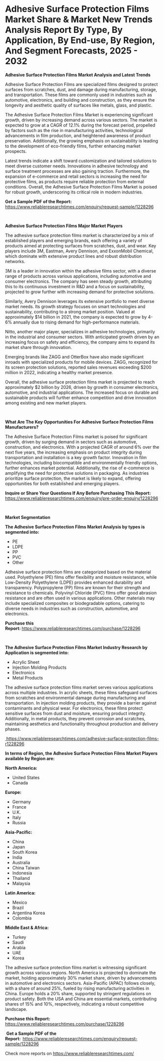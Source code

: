 <p><h1>Adhesive Surface Protection Films Market Share & Market New Trends Analysis Report By Type, By Application, By End-use, By Region, And Segment Forecasts, 2025 - 2032</h1></p><p><strong>Adhesive Surface Protection Films Market Analysis and Latest Trends</strong></p>
<p><p>Adhesive Surface Protection Films are specialized films designed to protect surfaces from scratches, dust, and damage during manufacturing, storage, and transportation. These films are commonly used in industries such as automotive, electronics, and building and construction, as they ensure the longevity and aesthetic quality of surfaces like metals, glass, and plastic.</p><p>The Adhesive Surface Protection Films Market is experiencing significant growth, driven by increasing demand across various sectors. The market is expected to grow at a CAGR of 12.1% during the forecast period, propelled by factors such as the rise in manufacturing activities, technological advancements in film production, and heightened awareness of product preservation. Additionally, the growing emphasis on sustainability is leading to the development of eco-friendly films, further enhancing market prospects.</p><p>Latest trends indicate a shift toward customization and tailored solutions to meet diverse customer needs. Innovations in adhesive technology and surface treatment processes are also gaining traction. Furthermore, the expansion of e-commerce and retail sectors is increasing the need for protective films, as products require reliable protection from external conditions. Overall, the Adhesive Surface Protection Films Market is poised for robust growth, underscoring its critical role in modern industries.</p></p>
<p><strong>Get a Sample PDF of the Report:&nbsp;</strong> <a href="https://www.reliableresearchtimes.com/enquiry/request-sample/1228296?utm_campaign=2464&utm_medium=2&utm_source=Github&utm_content=ia&utm_term=03042025&utm_id=adhesive-surface-protection-films">https://www.reliableresearchtimes.com/enquiry/request-sample/1228296</a></p>
<p>&nbsp;</p>
<p><strong>Adhesive Surface Protection Films Major Market Players</strong></p>
<p><p>The adhesive surface protection films market is characterized by a mix of established players and emerging brands, each offering a variety of products aimed at protecting surfaces from scratches, dust, and wear. Key players include 3M, Eastman, Avery Dennison, and ExxonMobil Chemical, which dominate with extensive product lines and robust distribution networks.</p><p>3M is a leader in innovation within the adhesive films sector, with a diverse range of products across various applications, including automotive and consumer electronics. The company has seen steady growth, attributing this to its continuous investment in R&D and a focus on sustainability, projected to grow further with increasing demand for protective solutions.</p><p>Similarly, Avery Dennison leverages its extensive portfolio to meet diverse market needs. Its growth strategy focuses on smart technologies and sustainability, contributing to a strong market position. Valued at approximately $14 billion in 2021, the company is expected to grow by 4-6% annually due to rising demand for high-performance materials.</p><p>Nitto, another major player, specializes in adhesive technologies, primarily in the industrial and consumer sectors. With anticipated growth driven by an increasing focus on safety and efficiency, the company aims to expand its market share through innovation.</p><p>Emerging brands like ZAGG and OtterBox have also made significant inroads with specialized products for mobile devices. ZAGG, recognized for its screen protection solutions, reported sales revenues exceeding $200 million in 2022, indicating a healthy market presence.</p><p>Overall, the adhesive surface protection films market is projected to reach approximately $2 billion by 2026, driven by growth in consumer electronics, automotive, and industrial applications. The increased focus on durable and sustainable products will further enhance competition and drive innovation among existing and new market players.</p></p>
<p>&nbsp;</p>
<p><strong>What Are The Key Opportunities For Adhesive Surface Protection Films Manufacturers?</strong></p>
<p><p>The Adhesive Surface Protection Films market is poised for significant growth, driven by surging demand in sectors such as automotive, construction, and electronics. With a projected CAGR of around 6% over the next five years, the increasing emphasis on product integrity during transportation and installation is a key growth factor. Innovation in film technologies, including biocompatible and environmentally friendly options, further enhances market potential. Additionally, the rise of e-commerce is amplifying the need for protective solutions in packaging. As industries prioritize surface protection, the market is likely to expand, offering opportunities for both established and emerging players.</p></p>
<p><strong>Inquire or Share Your Questions If Any Before Purchasing This Report:</strong> <a href="https://www.reliableresearchtimes.com/enquiry/pre-order-enquiry/1228296?utm_campaign=2464&utm_medium=2&utm_source=Github&utm_content=ia&utm_term=03042025&utm_id=adhesive-surface-protection-films">https://www.reliableresearchtimes.com/enquiry/pre-order-enquiry/1228296</a></p>
<p>&nbsp;</p>
<p><strong>Market Segmentation</strong></p>
<p><strong>The Adhesive Surface Protection Films Market Analysis by types is segmented into:</strong></p>
<p><ul><li>PE</li><li>LDPE</li><li>PP</li><li>PVC</li><li>Other</li></ul></p>
<p><p>Adhesive surface protection films are categorized based on the material used. Polyethylene (PE) films offer flexibility and moisture resistance, while Low-Density Polyethylene (LDPE) provides enhanced durability and transparency. Polypropylene (PP) films are known for their strength and resistance to chemicals. Polyvinyl Chloride (PVC) films offer good abrasion resistance and are often used in various applications. Other materials may include specialized composites or biodegradable options, catering to diverse needs in industries such as construction, automotive, and electronics.</p></p>
<p><strong>Purchase this Report:&nbsp;</strong><a href="https://www.reliableresearchtimes.com/purchase/1228296?utm_campaign=2464&utm_medium=2&utm_source=Github&utm_content=ia&utm_term=03042025&utm_id=adhesive-surface-protection-films">https://www.reliableresearchtimes.com/purchase/1228296</a></p>
<p>&nbsp;</p>
<p><strong>The Adhesive Surface Protection Films Market Industry Research by Application is segmented into:</strong></p>
<p><ul><li>Acrylic Sheet</li><li>Injection Molding Products</li><li>Electronics</li><li>Metal Products</li></ul></p>
<p><p>The adhesive surface protection films market serves various applications across multiple industries. In acrylic sheets, these films safeguard surfaces from scratches and environmental damage during manufacturing and transportation. In injection molding products, they provide a barrier against contaminants and physical wear. For electronics, these films protect sensitive surfaces from dust and moisture, ensuring product integrity. Additionally, in metal products, they prevent corrosion and scratches, maintaining aesthetics and functionality throughout production and delivery phases.</p></p>
<p><a href="https://www.reliableresearchtimes.com/adhesive-surface-protection-films-r1228296?utm_campaign=2464&utm_medium=2&utm_source=Github&utm_content=ia&utm_term=03042025&utm_id=adhesive-surface-protection-films">&nbsp;https://www.reliableresearchtimes.com/adhesive-surface-protection-films-r1228296</a></p>
<p><strong>In terms of Region, the Adhesive Surface Protection Films Market Players available by Region are:</strong></p>
<p>
    <p> <strong> North America: </strong>
        <ul>
            <li>United States</li>
            <li>Canada</li>
        </ul>
        </p> 
    <p> <strong> Europe: </strong>
        <ul>
            <li>Germany</li>
            <li>France</li>
            <li>U.K.</li>
            <li>Italy</li>
            <li>Russia</li>
        </ul>
        </p> 
    <p> <strong> Asia-Pacific: </strong>
        <ul>
            <li>China</li>
            <li>Japan</li>
            <li>South Korea</li>
            <li>India</li>
            <li>Australia</li>
            <li>China Taiwan</li>
            <li>Indonesia</li>
            <li>Thailand</li>
            <li>Malaysia</li>
        </ul>
        </p> 
    <p> <strong> Latin America: </strong>
        <ul>
            <li>Mexico</li>
            <li>Brazil</li>
            <li>Argentina Korea</li>
            <li>Colombia</li>
        </ul>
        </p> 
    <p> <strong> Middle East & Africa: </strong>
        <ul>
            <li>Turkey</li>
            <li>Saudi</li>
            <li>Arabia</li>
            <li>UAE</li>
            <li>Korea</li>
        </ul>
    </p>
    </p>
<p><p>The adhesive surface protection films market is witnessing significant growth across various regions. North America is projected to dominate the market, holding approximately 30% market share, driven by advancements in automotive and electronics sectors. Asia-Pacific (APAC) follows closely, with a share of around 25%, fueled by rising manufacturing activities in China. Europe holds a 20% share, supported by stringent regulations on product safety. Both the USA and China are essential markets, contributing shares of 15% and 10%, respectively, indicating a robust competitive landscape.</p></p>
<p><strong>Purchase this Report: </strong><a href="https://www.reliableresearchtimes.com/purchase/1228296?utm_campaign=2464&utm_medium=2&utm_source=Github&utm_content=ia&utm_term=03042025&utm_id=adhesive-surface-protection-films">https://www.reliableresearchtimes.com/purchase/1228296</a></p>
<p>&nbsp;<strong>Get a Sample PDF of the Report:&nbsp;&nbsp;</strong><a href="https://www.reliableresearchtimes.com/enquiry/request-sample/1228296?utm_campaign=2464&utm_medium=2&utm_source=Github&utm_content=ia&utm_term=03042025&utm_id=adhesive-surface-protection-films">https://www.reliableresearchtimes.com/enquiry/request-sample/1228296</a></p>
<p><strong></strong></p>
<p>Check more reports on <a href="https://www.reliableresearchtimes.com/?utm_campaign=2464&utm_medium=2&utm_source=Github&utm_content=ia&utm_term=03042025&utm_id=adhesive-surface-protection-films">https://www.reliableresearchtimes.com/</a></p>